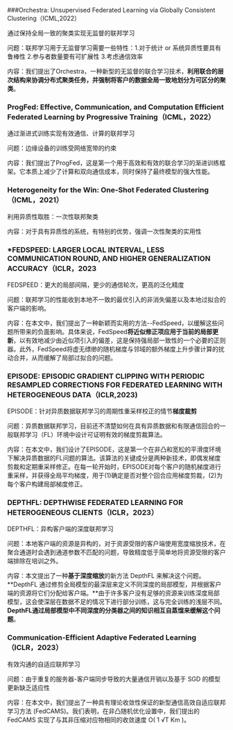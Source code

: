 ###Orchestra: Unsupervised Federated Learning via Globally Consistent Clustering（ICML,2022）

通过保持全局一致的聚类实现无监督的联邦学习

问题：联邦学习用于无监督学习需要一些特性：1.对于统计 or 系统异质性要具有鲁棒性 2.参与者数量要有可扩展性 3.考虑通信效率

内容：我们提出了Orchestra，一种新型的无监督的联合学习技术，**利用联合的层次结构来协调分布式聚类任务，并强制将客户的数据全局一致地划分为可区分的聚类**。



### ProgFed: Effective, Communication, and Computation Efficient Federated Learning by Progressive Training（ICML，2022）

通过渐进式训练实现有效通信、计算的联邦学习

问题：边缘设备的训练受网络宽带的约束

内容：我们提出了ProgFed，这是第一个用于高效和有效的联合学习的渐进训练框架。它本质上减少了计算和双向通信成本，同时保持了最终模型的强大性能。



### Heterogeneity for the Win: One-Shot Federated Clustering（ICML，2021）

利用异质性取胜：一次性联邦聚类

内容：对于具有异质性的系统，有特别的优势，强调一次性聚类的实用性



### *FEDSPEED: LARGER LOCAL INTERVAL, LESS COMMUNICATION ROUND, AND HIGHER GENERALIZATION ACCURACY（ICLR，2023

FEDSPEED：更大的局部间隔，更少的通信轮次，更高的泛化精度

问题：联邦学习的性能收到本地不一致的最优引入的非消失偏差以及本地过拟合的客户端的影响。

内容：在本文中，我们提出了一种新颖而实用的方法--FedSpeed，以缓解这些问题所带来的负面影响。具体来说，FedSpeed**将近似修正项应用于当前的局部更新**，以有效地减少由近似项引入的偏差，这是保持强局部一致性的一个必要的正则器。此外，FedSpeed将虚无缥缈的随机梯度与邻域的额外梯度上升步骤计算的扰动合并，从而缓解了局部过拟合的问题。



### EPISODE: EPISODIC GRADIENT CLIPPING WITH PERIODIC RESAMPLED CORRECTIONS FOR FEDERATED LEARNING WITH HETEROGENEOUS DATA（ICLR,2023)

EPISODE：针对异质数据联邦学习的周期性重采样校正的情节**梯度裁剪**

问题：异质数据联邦学习，目前还不清楚如何在具有异质数据和有限通信回合的一般联邦学习（FL）环境中设计可证明有效的梯度剪裁算法。

内容：在本文中，我们设计了EPISODE，这是第一个在非凸和宽松的平滑度环境下解决异质数据的FL问题的算法。该算法的关键成分是两种新技术，即偶发梯度剪裁和定期重采样修正。在每一轮开始时，EPISODE对每个客户的随机梯度进行重采样，并获得全局平均梯度，用于(1)确定是否对整个回合应用梯度剪裁，(2)为每个客户构建局部梯度修正。



### DEPTHFL: DEPTHWISE FEDERATED LEARNING FOR HETEROGENEOUS CLIENTS（ICLR，2023）

DEPTHFL：异构客户端的深度联邦学习

问题：本地客户端的资源是异构的，对于资源受限的客户端使用宽度缩放技术，在聚合通道时会遇到通道参数不匹配的问题，导致精度低于简单地将资源受限的客户端排除在培训之外。

内容：本文提出了一种**基于深度缩放**的新方法 DepthFL 来解决这个问题。 **DepthFL 通过修剪全局模型的最深层来定义不同深度的局部模型，并根据客户端的资源将它们分配给客户端。**由于许多客户没有足够的资源来训练深度局部模型，这会使深层在数据不足的情况下进行部分训练，这与完全训练的浅层不同。 **DepthFL通过局部模型中不同深度的分类器之间的知识相互自蒸馏来缓解这个问题**。



### Communication-Efficient Adaptive Federated Learning（ICLR，2023）

有效沟通的自适应联邦学习

问题：由于重复的服务器-客户端同步导致的大量通信开销以及基于 SGD 的模型更新缺乏适应性

内容：在本文中，我们提出了一种具有理论收敛性保证的新型通信高效自适应联邦学习方法 (FedCAMS)。我们表明，在非凸随机优化设置中，我们提出的 FedCAMS 实现了与其非压缩对应物相同的收敛速度 O( 1 √T Km )。